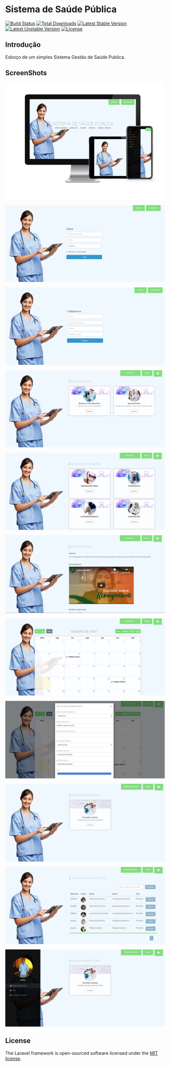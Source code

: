 # Sistema de Saúde Pública

[![Build Status](https://travis-ci.org/laravel/framework.svg)](https://travis-ci.org/laravel/framework)
[![Total Downloads](https://poser.pugx.org/laravel/framework/d/total.svg)](https://packagist.org/packages/laravel/framework)
[![Latest Stable Version](https://poser.pugx.org/laravel/framework/v/stable.svg)](https://packagist.org/packages/laravel/framework)
[![Latest Unstable Version](https://poser.pugx.org/laravel/framework/v/unstable.svg)](https://packagist.org/packages/laravel/framework)
[![License](https://poser.pugx.org/laravel/framework/license.svg)](https://packagist.org/packages/laravel/framework)

## Introdução

Esboço de um simples Sistema Gestão de Saúde Publica.


## ScreenShots

![Inicio](screenshots/01.jpg)

![Inicio](screenshots/02.jpg)

![Inicio](screenshots/03.jpg)

![Inicio](screenshots/04.jpg)

![Inicio](screenshots/05.jpg)

![Inicio](screenshots/06.jpg)

![Inicio](screenshots/07.jpg)

![Inicio](screenshots/08.jpg)

![Inicio](screenshots/09.jpg)

![Inicio](screenshots/10.jpg)

![Inicio](screenshots/11.jpg)

## License

The Laravel framework is open-sourced software licensed under the [MIT license](http://opensource.org/licenses/MIT).
